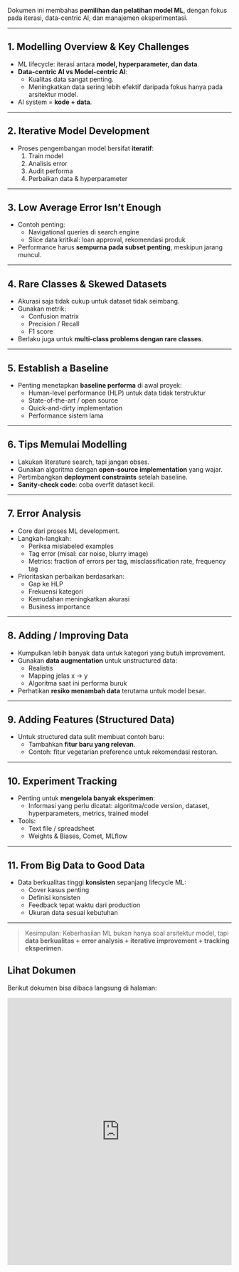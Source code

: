 Dokumen ini membahas **pemilihan dan pelatihan model ML**, dengan fokus pada iterasi, data-centric AI, dan manajemen eksperimentasi.

---

## 1. Modelling Overview & Key Challenges
- ML lifecycle: iterasi antara **model, hyperparameter, dan data**.
- **Data-centric AI vs Model-centric AI**:
  - Kualitas data sangat penting.
  - Meningkatkan data sering lebih efektif daripada fokus hanya pada arsitektur model.
- AI system = **kode + data**.

---

## 2. Iterative Model Development
- Proses pengembangan model bersifat **iteratif**:
  1. Train model
  2. Analisis error
  3. Audit performa
  4. Perbaikan data & hyperparameter

---

## 3. Low Average Error Isn’t Enough
- Contoh penting:
  - Navigational queries di search engine
  - Slice data kritikal: loan approval, rekomendasi produk
- Performance harus **sempurna pada subset penting**, meskipun jarang muncul.

---

## 4. Rare Classes & Skewed Datasets
- Akurasi saja tidak cukup untuk dataset tidak seimbang.
- Gunakan metrik:
  - Confusion matrix
  - Precision / Recall
  - F1 score
- Berlaku juga untuk **multi-class problems dengan rare classes**.

---

## 5. Establish a Baseline
- Penting menetapkan **baseline performa** di awal proyek:
  - Human-level performance (HLP) untuk data tidak terstruktur
  - State-of-the-art / open source
  - Quick-and-dirty implementation
  - Performance sistem lama

---

## 6. Tips Memulai Modelling
- Lakukan literature search, tapi jangan obses.
- Gunakan algoritma dengan **open-source implementation** yang wajar.
- Pertimbangkan **deployment constraints** setelah baseline.
- **Sanity-check code**: coba overfit dataset kecil.

---

## 7. Error Analysis
- Core dari proses ML development.
- Langkah-langkah:
  - Periksa mislabeled examples
  - Tag error (misal: car noise, blurry image)
  - Metrics: fraction of errors per tag, misclassification rate, frequency tag
- Prioritaskan perbaikan berdasarkan:
  - Gap ke HLP
  - Frekuensi kategori
  - Kemudahan meningkatkan akurasi
  - Business importance

---

## 8. Adding / Improving Data
- Kumpulkan lebih banyak data untuk kategori yang butuh improvement.
- Gunakan **data augmentation** untuk unstructured data:
  - Realistis
  - Mapping jelas x → y
  - Algoritma saat ini performa buruk
- Perhatikan **resiko menambah data** terutama untuk model besar.

---

## 9. Adding Features (Structured Data)
- Untuk structured data sulit membuat contoh baru:
  - Tambahkan **fitur baru yang relevan**.
  - Contoh: fitur vegetarian preference untuk rekomendasi restoran.

---

## 10. Experiment Tracking
- Penting untuk **mengelola banyak eksperimen**:
  - Informasi yang perlu dicatat: algoritma/code version, dataset, hyperparameters, metrics, trained model
- Tools:
  - Text file / spreadsheet
  - Weights & Biases, Comet, MLflow

---

## 11. From Big Data to Good Data
- Data berkualitas tinggi **konsisten** sepanjang lifecycle ML:
  - Cover kasus penting
  - Definisi konsisten
  - Feedback tepat waktu dari production
  - Ukuran data sesuai kebutuhan

---

> Kesimpulan: Keberhasilan ML bukan hanya soal arsitektur model, tapi **data berkualitas + error analysis + iterative improvement + tracking eksperimen**.


## Lihat Dokumen

Berikut dokumen bisa dibaca langsung di halaman:

<iframe
  src="https://drive.google.com/file/d/14SWn3LB39waOc5YAguxOVeJTkrj0POHR/preview"
  width="100%"
  height="600px"
  style="border: none;">
</iframe>
